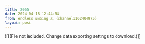 ```yaml
---
title: 2055
date: 2024-04-18 12:44:58
from: endless шизing ⍼ (channel1162404975)
layout: post
---
```


![[(File not included. Change data exporting settings to download.)]]



